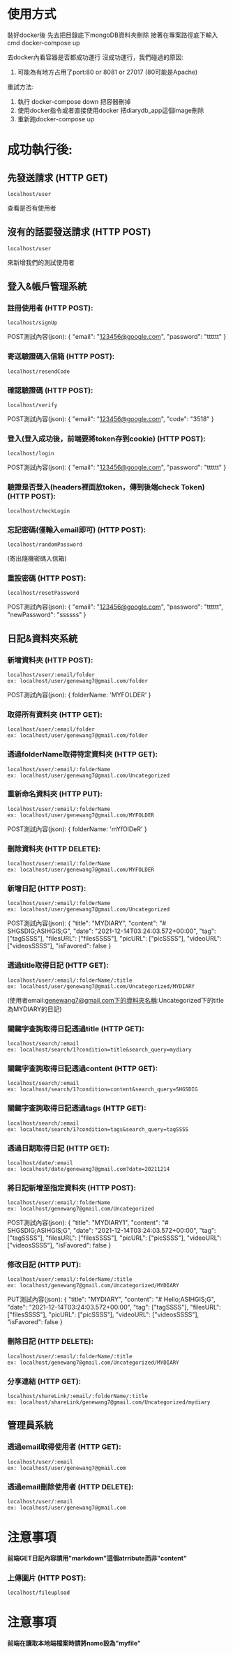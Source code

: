 # 使用方式
裝好docker後 先去把目錄底下mongoDB資料夾刪除
接著在專案路徑底下輸入cmd
docker-compose up

去docker內看容器是否都成功運行
沒成功運行，我們碰過的原因:
  1. 可能為有地方占用了port:80 or 8081 or 27017 (80可能是Apache) 

重試方法:
  1. 執行 docker-compose down 把容器刪掉
  2. 使用docker指令或者直接使用docker 把diarydb_app這個image刪除
  3. 重新跑docker-compose up

# 成功執行後:
  ## 先發送請求 (HTTP GET)
    localhost/user 
  查看是否有使用者
  ## 沒有的話要發送請求 (HTTP POST)
    localhost/user 
 來新增我們的測試使用者


  ## 登入&帳戶管理系統
  ### 註冊使用者 (HTTP POST):
    localhost/signUp

  POST測試內容(json):
    {
        "email": "123456@google.com",
        "password": "tttttt"
    }

  ### 寄送驗證碼入信箱 (HTTP POST):
    localhost/resendCode
    
  ### 確認驗證碼 (HTTP POST):
    localhost/verify
    
  POST測試內容(json):
    {
        "email": "123456@google.com",
        "code": "3518"
    }
  
  ### 登入(登入成功後，前端要將token存到cookie) (HTTP POST):
    localhost/login

  POST測試內容(json):
    {
        "email": "123456@google.com",
        "password": "tttttt"
    }

  ### 驗證是否登入(headers裡面放token，傳到後端check Token) (HTTP POST):
    localhost/checkLogin

  ### 忘記密碼(僅輸入email即可) (HTTP POST):
    localhost/randomPassword
  (寄出隨機密碼入信箱)

  ### 重設密碼 (HTTP POST):
    localhost/resetPassword
  POST測試內容(json):
    {
        "email": "123456@google.com",
        "password": "tttttt",
        "newPassword": "ssssss"
    }


  ## 日記&資料夾系統
  ### 新增資料夾 (HTTP POST):
    localhost/user/:email/folder
    ex: localhost/user/genewang7@gmail.com/folder

  POST測試內容(json):
    {
        folderName: 'MYFOLDER'
    }

  ### 取得所有資料夾 (HTTP GET):
    localhost/user/:email/folder
    ex: localhost/user/genewang7@gmail.com/folder

  ### 透過folderName取得特定資料夾 (HTTP GET):
    localhost/user/:email/:folderName
    ex: localhost/user/genewang7@gmail.com/Uncategorized

  ### 重新命名資料夾 (HTTP PUT):
    localhost/user/:email/:folderName
    ex: localhost/user/genewang7@gmail.com/MYFOLDER

  POST測試內容(json):
    {
        folderName: 'mYfOlDeR'
    }

  ### 刪除資料夾 (HTTP DELETE):
    localhost/user/:email/:folderName
    ex: localhost/user/genewang7@gmail.com/MYFOLDER

  ### 新增日記 (HTTP POST):
    localhost/user/:email/:folderName
    ex: localhost/user/genewang7@gmail.com/Uncategorized 
    
  POST測試內容(json):
    {
        "title": "MYDIARY",
        "content": "# SHGSDIG;ASIHGIS;G",
        "date": "2021-12-14T03:24:03.572+00:00",
        "tag": ["tagSSSS"],
        "filesURL": ["filesSSSS"],
        "picURL": ["picSSSS"],
        "videoURL": ["videosSSSS"],
        "isFavored": false
    }

  ### 透過title取得日記 (HTTP GET):
    localhost/user/:email/:folderName/:title
    ex: localhost/user/genewang7@gmail.com/Uncategorized/MYDIARY
  (使用者email:genewang7@gmail.com下的資料夾名稱:Uncategorized下的title為MYDIARY的日記)

  ### 關鍵字查詢取得日記透過title (HTTP GET):
    localhost/search/:email
    ex: localhost/search/1?condition=title&search_query=mydiary
  ### 關鍵字查詢取得日記透過content (HTTP GET):
    localhost/search/:email
    ex: localhost/search/1?condition=content&search_query=SHGSDIG
  ### 關鍵字查詢取得日記透過tags (HTTP GET):
    localhost/search/:email
    ex: localhost/search/1?condition=tags&search_query=tagSSSS

  ### 透過日期取得日記 (HTTP GET):
    localhost/date/:email
    ex: localhost/date/genewang7@gmail.com?date=20211214
  ### 將日記新增至指定資料夾 (HTTP POST):
    localhost/user/:email/:folderName
    ex: localhost/genewang7@gmail.com/Uncategorized
  POST測試內容(json):
    {
        "title": "MYDIARY1",
        "content": "# SHGSDIG;ASIHGIS;G",
        "date": "2021-12-14T03:24:03.572+00:00",
        "tag": ["tagSSSS"],
        "filesURL": ["filesSSSS"],
        "picURL": ["picSSSS"],
        "videoURL": ["videosSSSS"],
        "isFavored": false
    }
   
  ### 修改日記 (HTTP PUT):
    localhost/user/:email/:folderName/:title
    ex: localhost/genewang7@gmail.com/Uncategorized/MYDIARY
  PUT測試內容(json):
    {
        "title": "MYDIARY",
        "content": "# Hello;ASIHGIS;G",
        "date": "2021-12-14T03:24:03.572+00:00",
        "tag": ["tagSSSS"],
        "filesURL": ["filesSSSS"],
        "picURL": ["picSSSS"],
        "videoURL": ["videosSSSS"],
        "isFavored": false
    }
    
  ### 刪除日記 (HTTP DELETE):
    localhost/user/:email/:folderName/:title
    ex: localhost/genewang7@gmail.com/Uncategorized/MYDIARY
  
  ### 分享連結 (HTTP GET):
    localhost/shareLink/:email/:folderName/:title
    ex: localhost/shareLink/genewang7@gmail.com/Uncategorized/mydiary

  ## 管理員系統
  ### 透過email取得使用者 (HTTP GET):
    localhost/user/:email
    ex: localhost/user/genewang7@gmail.com

  ### 透過email刪除使用者 (HTTP DELETE):
    localhost/user/:email
    ex: localhost/user/genewang7@gmail.com
  # 注意事項
  __前端GET日記內容請用"markdown"這個atrribute而非"content"__  

  ### 上傳圖片 (HTTP POST):
    localhost/fileupload
  # 注意事項
  __前端在讀取本地端檔案時請將name設為"myfile"__

